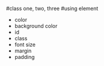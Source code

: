#class one, two, three
#using element
- color
- background color
- id
- class
- font size
- margin
- padding
